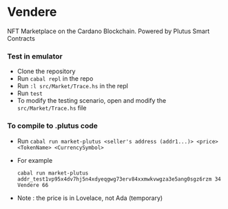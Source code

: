 # Vendere
NFT Marketplace on the Cardano Blockchain. Powered by Plutus Smart Contracts

### Test in emulator
* Clone the repository
* Run `cabal repl` in the repo
* Run `:l src/Market/Trace.hs` in the repl
* Run `test`
* To modify the testing scenario, open and modify the `src/Market/Trace.hs` file

### To compile to .plutus code
* Run `cabal run market-plutus <seller's address (addr1...)> <price> <TokenName> <CurrencySymbol>`
* For example 
  
  `cabal run market-plutus addr_test1vp95x4dv7hj5n4xdyeqgwg73erv84xxmwkvwgza3e5ang0sgz6rzm 34 Vendere 66`
* Note : the price is in Lovelace, not Ada (temporary)
